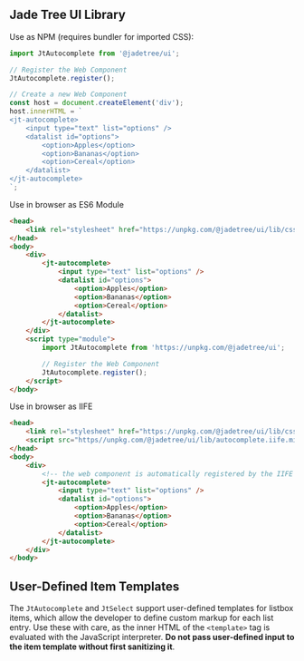 Jade Tree UI Library
--------------------

Use as NPM (requires bundler for imported CSS):
```typescript
import JtAutocomplete from '@jadetree/ui';

// Register the Web Component
JtAutocomplete.register();

// Create a new Web Component
const host = document.createElement('div');
host.innerHTML = `
<jt-autocomplete>
    <input type="text" list="options" />
    <datalist id="options">
        <option>Apples</option>
        <option>Bananas</option>
        <option>Cereal</option>
    </datalist>
</jt-autocomplete>
`;
```

Use in browser as ES6 Module
```html
<head>
    <link rel="stylesheet" href="https://unpkg.com/@jadetree/ui/lib/css/autocomplete.min.css" />
</head>
<body>
    <div>
        <jt-autocomplete>
            <input type="text" list="options" />
            <datalist id="options">
                <option>Apples</option>
                <option>Bananas</option>
                <option>Cereal</option>
            </datalist>
        </jt-autocomplete>
    </div>
    <script type="module">
        import JtAutocomplete from 'https://unpkg.com/@jadetree/ui';

        // Register the Web Component
        JtAutocomplete.register();
    </script>
</body>
```

Use in browser as IIFE
```html
<head>
    <link rel="stylesheet" href="https://unpkg.com/@jadetree/ui/lib/css/autocomplete.min.css" />
    <script src="https//unpkg.com/@jadetree/ui/lib/autocomplete.iife.min.js"></script>
</head>
<body>
    <div>
        <!-- the web component is automatically registered by the IIFE -->
        <jt-autocomplete>
            <input type="text" list="options" />
            <datalist id="options">
                <option>Apples</option>
                <option>Bananas</option>
                <option>Cereal</option>
            </datalist>
        </jt-autocomplete>
    </div>
</body>
```

## User-Defined Item Templates
The `JtAutocomplete` and `JtSelect` support user-defined templates for listbox
items, which allow the developer to define custom markup for each list entry.
Use these with care, as the inner HTML of the `<template>` tag is evaluated
with the JavaScript interpreter. **Do not pass user-defined input to the item
template without first sanitizing it**.